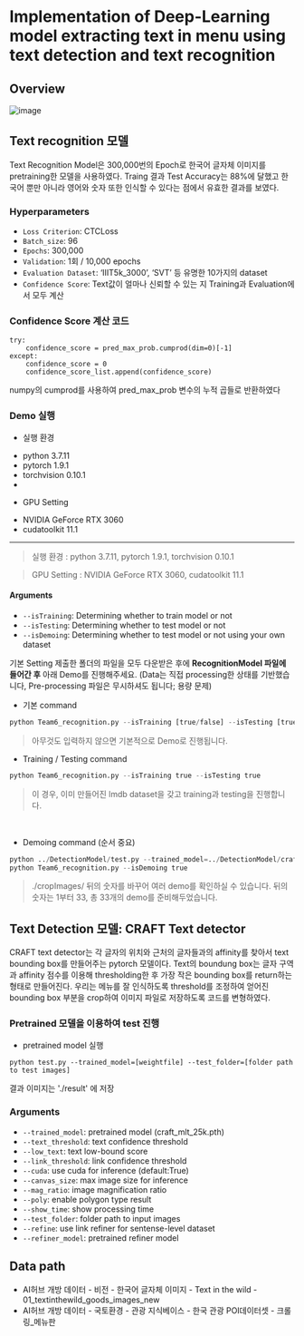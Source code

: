 # Implementation of Deep-Learning model extracting text in menu using text detection and text recognition  

## Overview
![image](https://user-images.githubusercontent.com/80943639/145672300-435f6f82-73d0-40ff-bd8b-34acbec058f1.png)

## Text recognition 모델
Text Recognition Model은 300,000번의 Epoch로 한국어 글자체 이미지를 pretraining한 모델을 사용하였다. Traing 결과 Test Accuracy는 88%에 달했고 한국어 뿐만 아니라 영어와 숫자 또한 인식할 수 있다는 점에서 유효한 결과를 보였다. 

### Hyperparameters
- `Loss Criterion`: CTCLoss
- `Batch_size`: 96
- `Epochs`: 300,000 
- `Validation`: 1회 / 10,000 epochs
- `Evaluation Dataset`: ‘IIIT5k_3000’, ‘SVT’ 등 유명한 10가지의 dataset
- `Confidence Score`: Text값이 얼마나 신뢰할 수 있는 지 Training과 Evaluation에서 모두 계산

### Confidence Score 계산 코드
```
try:
    confidence_score = pred_max_prob.cumprod(dim=0)[-1]
except:
    confidence_score = 0 
    confidence_score_list.append(confidence_score)
```
numpy의 cumprod를 사용하여 pred_max_prob 변수의 누적 곱들로 반환하였다

### Demo 실행
* 실행 환경
- python 3.7.11
- pytorch 1.9.1
- torchvision 0.10.1
- 
* GPU Setting
- NVIDIA GeForce RTX 3060
- cudatoolkit 11.1
---
> 실행 환경 : python 3.7.11, pytorch 1.9.1, torchvision 0.10.1

> GPU Setting : NVIDIA GeForce RTX 3060, cudatoolkit 11.1

#### Arguments
* `--isTraining`: Determining whether to train model or not
* `--isTesting`: Determining whether to test model or not
* `--isDemoing`: Determining whether to test model or not using your own dataset

 기본 Setting
제출한 폴더의 파일을 모두 다운받은 후에 <b>RecognitionModel 파일에 들어간 후</b> 아래 Demo를 진행해주세요. (Data는 직접 processing한 상태를 기반했습니다, Pre-processing 파일은 무시하셔도 됩니다; 용량 문제)

* 기본 command
```python
python Team6_recognition.py --isTraining [true/false] --isTesting [true/false] --isDemoing [true/false]
```
> 아무것도 입력하지 않으면 기본적으로 Demo로 진행됩니다.


* Training / Testing command
```python
python Team6_recognition.py --isTraining true --isTesting true
```
>이 경우, 이미 만들어진 lmdb dataset을 갖고 training과 testing을 진행합니다.

<br/>

* Demoing command (순서 중요)
```python
python ../DetectionModel/test.py --trained_model=../DetectionModel/craft_mlt_25k.pth --test_folder=./cropImages/1 
python Team6_recognition.py --isDemoing true
```
> ./cropImages/ 뒤의 숫자를 바꾸어 여러 demo를 확인하실 수 있습니다. 뒤의 숫자는 1부터 33, 총 33개의 demo를 준비해두었습니다.




## Text Detection 모델: CRAFT Text detector
CRAFT text detector는 각 글자의 위치와 근처의 글자들과의 affinity를 찾아서 text bounding box를 만들어주는 pytorch 모델이다.
Text의 boundung box는 글자 구역과 affinity 점수를 이용해 thresholding한 후 가장 작은 bounding box를 return하는 형태로 만들어진다.
우리는 메뉴를 잘 인식하도록 threshold를 조정하여 얻어진 bounding box 부분을 crop하여 이미지 파일로 저장하도록 코드를 변형하였다.

### Pretrained 모델을 이용하여 test 진행

* pretrained model 실행
``` (with python 3.7)
python test.py --trained_model=[weightfile] --test_folder=[folder path to test images]
```
결과 이미지는 './result' 에 저장

### Arguments
* `--trained_model`: pretrained model (craft_mlt_25k.pth)
* `--text_threshold`: text confidence threshold
* `--low_text`: text low-bound score
* `--link_threshold`: link confidence threshold
* `--cuda`: use cuda for inference (default:True)
* `--canvas_size`: max image size for inference
* `--mag_ratio`: image magnification ratio
* `--poly`: enable polygon type result
* `--show_time`: show processing time
* `--test_folder`: folder path to input images
* `--refine`: use link refiner for sentense-level dataset
* `--refiner_model`: pretrained refiner model

## Data path 
- AI허브 개방 데이터 - 비전 - 한국어 글자체 이미지 - Text in the wild - 01_textinthewild_goods_images_new
- AI허브 개방 데이터 - 국토환경 - 관광 지식베이스 - 한국 관광 POI데이터셋 - 크롤링_메뉴판

